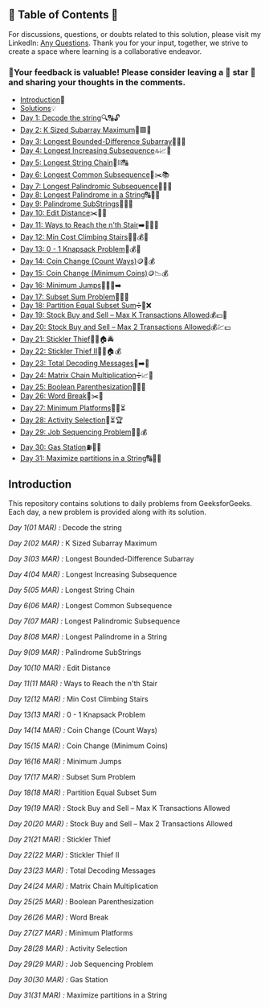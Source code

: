 ## 📜 Table of Contents 📜

For discussions, questions, or doubts related to this solution, please visit my LinkedIn: [Any Questions](https://www.linkedin.com/in/het-patel-8b110525a/). Thank you for your input, together, we strive to create a space where learning is a collaborative endeavor.

### 🔮Your feedback is valuable! Please consider leaving a 🌟 star 🌟 and sharing your thoughts in the comments.

- [Introduction](https://github.com/Hunterdii/GeeksforGeeks-POTD/blob/main/README.md)📝
- [Solutions](/March%202025%20GFG%20SOLUTION)💡
- [Day 1: Decode the string](01(Mar)%20Decode%20the%20string.md)🔍🔠🔓
- [Day 2: K Sized Subarray Maximum](02(Mar)%20K%20Sized%20Subarray%20Maximum.md)🔢🟩🔄
- [Day 3: Longest Bounded-Difference Subarray](03(Mar)%20Longest%20Bounded-Difference%20Subarray.md)📏🔢🟰
- [Day 4: Longest Increasing Subsequence](04(Mar)%20Longest%20Increasing%20Subsequence.md)🔝📈🧩
- [Day 5: Longest String Chain](05(Mar)%20Longest%20String%20Chain.md)🔗⛓️🔠
- [Day 6: Longest Common Subsequence](06(Mar)%20Longest%20Common%20Subsequence.md)📏✂️📚
- [Day 7: Longest Palindromic Subsequence](07(Mar)%20Longest%20Palindromic%20Subsequence.md)🔁💫🔬
- [Day 8: Longest Palindrome in a String](08(Mar)%20Longest%20Palindrome%20in%20a%20String.md)🔠📏🔄
- [Day 9: Palindrome SubStrings](09(Mar)%20Palindrome%20SubStrings.md)📜🔄🔢
- [Day 10: Edit Distance](10(Mar)%20Edit%20Distance.md)✂️🧮🔢
- [Day 11: Ways to Reach the n'th Stair](11(Mar)%20Ways%20to%20Reach%20the%20n'th%20Stair.md)➡️🏃‍♂️🔢
- [Day 12: Min Cost Climbing Stairs](12(Mar)%20Min%20Cost%20Climbing%20Stairs.md)🏃‍♂️💰🔝
- [Day 13: 0 - 1 Knapsack Problem](13(Mar)%200%20-%201%20Knapsack%20Problem.md)🎒💰🔢
- [Day 14: Coin Change (Count Ways)](14(Mar)%20Coin%20Change%20(Count%20Ways).md)🪙🔢💰
- [Day 15: Coin Change (Minimum Coins)](15(Mar)%20Coin%20Change%20(Minimum%20Coins).md)🪙📉💰
- [Day 16: Minimum Jumps](16(Mar)%20Minimum%20Jumps.md)🏃‍♂️💨➡️
- [Day 17: Subset Sum Problem](17(Mar)%20Subset%20Sum%20Problem.md)🎯🔢✅
- [Day 18: Partition Equal Subset Sum](18(Mar)%20Partition%20Equal%20Subset%20Sum.md)➗🔢❌
- [Day 19: Stock Buy and Sell – Max K Transactions Allowed](19(Mar)%20Stock%20Buy%20and%20Sell%20–%20Max%20K%20Transactions%20Allowed.md)💰💵🛒
- [Day 20: Stock Buy and Sell – Max 2 Transactions Allowed](20(Mar)%20Stock%20Buy%20and%20Sell%20–%20Max%202%20Transactions%20Allowed.md)💰💹💵
- [Day 21: Stickler Thief](21(Mar)%20Stickler%20Thief.md)🦹‍♂️🏠🚔
- [Day 22: Stickler Thief II](22(Mar)%20Stickler%20Thief%20II.md)🦹‍♂️🏠💰
- [Day 23: Total Decoding Messages](23(Mar)%20Total%20Decoding%20Messages.md)🔢➡️🔡
- [Day 24: Matrix Chain Multiplication](24(Mar)%20Matrix%20Chain%20Multiplication.md)➗📈🔢
- [Day 25: Boolean Parenthesization](25(Mar)%20Boolean%20Parenthesization.md)🧮✅❌
- [Day 26: Word Break](26(Mar)%20Word%20Break.md)📖✂️🚀
- [Day 27: Minimum Platforms](27(Mar)%20Minimum%20Platforms.md)🚉🚆⏳
- [Day 28: Activity Selection](28(Mar)%20Activity%20Selection.md)📅⏳🏆
- [Day 29: Job Sequencing Problem](29(Mar)%20Job%20Sequencing%20Problem.md)📅💼💰
- [Day 30: Gas Station](30(Mar)%20Gas%20Station.md)⛽🚗💨
- [Day 31: Maximize partitions in a String](31(Mar)%20Maximize%20partitions%20in%20a%20String.md)🔠🧩📏



## Introduction

This repository contains solutions to daily problems from GeeksforGeeks. Each day, a new problem is provided along with its solution.

*Day 1(01 MAR) :* Decode the string

*Day 2(02 MAR) :* K Sized Subarray Maximum

*Day 3(03 MAR) :* Longest Bounded-Difference Subarray 

*Day 4(04 MAR) :* Longest Increasing Subsequence

*Day 5(05 MAR) :* Longest String Chain

*Day 6(06 MAR) :* Longest Common Subsequence 

*Day 7(07 MAR) :* Longest Palindromic Subsequence

*Day 8(08 MAR) :* Longest Palindrome in a String

*Day 9(09 MAR) :* Palindrome SubStrings 

*Day 10(10 MAR) :* Edit Distance

*Day 11(11 MAR) :* Ways to Reach the n'th Stair

*Day 12(12 MAR) :* Min Cost Climbing Stairs

*Day 13(13 MAR) :* 0 - 1 Knapsack Problem

*Day 14(14 MAR) :* Coin Change (Count Ways)

*Day 15(15 MAR) :* Coin Change (Minimum Coins)

*Day 16(16 MAR) :* Minimum Jumps

*Day 17(17 MAR) :* Subset Sum Problem 

*Day 18(18 MAR) :* Partition Equal Subset Sum 

*Day 19(19 MAR) :* Stock Buy and Sell – Max K Transactions Allowed

*Day 20(20 MAR) :* Stock Buy and Sell – Max 2 Transactions Allowed 

*Day 21(21 MAR) :* Stickler Thief

*Day 22(22 MAR) :* Stickler Thief II 

*Day 23(23 MAR) :* Total Decoding Messages

*Day 24(24 MAR) :* Matrix Chain Multiplication

*Day 25(25 MAR) :* Boolean Parenthesization

*Day 26(26 MAR) :* Word Break

*Day 27(27 MAR) :* Minimum Platforms	

*Day 28(28 MAR) :* Activity Selection

*Day 29(29 MAR) :* Job Sequencing Problem

*Day 30(30 MAR) :* Gas Station 

*Day 31(31 MAR) :* Maximize partitions in a String

